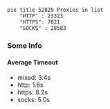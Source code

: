 
```mermaid
pie title 52829 Proxies in list
    "HTTP" : 23323
    "HTTPS": 7021
    "SOCKS" : 28583
```

### Some Info
#### Average Timeout

- mixed: 3.4s
- http: 1.6s
- https: 8.2s
- socks: 5.0s